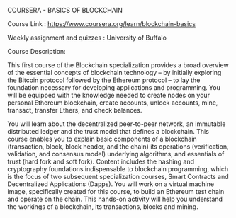 COURSERA - BASICS OF BLOCKCHAIN

Course Link : https://www.coursera.org/learn/blockchain-basics

Weekly assignment and quizzes : University of Buffalo

Course Description:

This first course of the Blockchain specialization provides a broad overview of the essential concepts of blockchain technology – by initially exploring the Bitcoin protocol followed by the Ethereum protocol – to lay the foundation necessary for developing applications and programming. You will be equipped with the knowledge needed to create nodes on your personal Ethereum blockchain, create accounts, unlock accounts, mine, transact, transfer Ethers, and check balances.       

You will learn about the decentralized peer-to-peer network, an immutable distributed ledger and the trust model that defines a blockchain. This course enables you to explain basic components of a blockchain (transaction, block, block header, and the chain) its operations (verification, validation, and consensus model) underlying algorithms, and essentials of trust (hard fork and soft fork). Content includes the hashing and cryptography foundations indispensable to blockchain programming, which is the focus of two subsequent specialization courses, Smart Contracts and Decentralized Applications (Dapps). You will work on a virtual machine image, specifically created for this course, to build an Ethereum test chain and operate on the chain. This hands-on activity will help you understand the workings of a blockchain, its transactions, blocks and mining.
